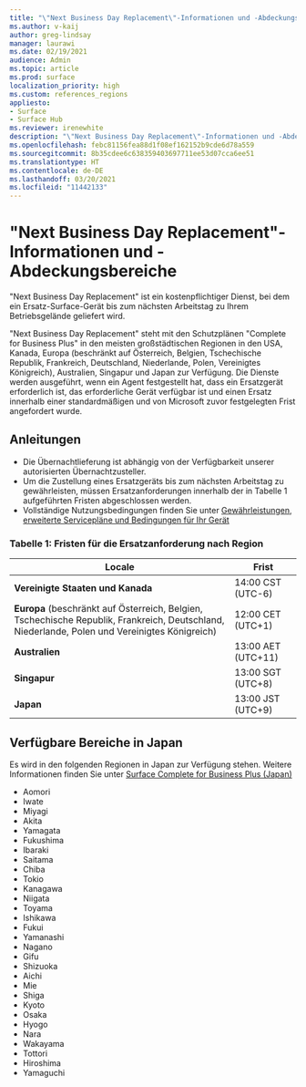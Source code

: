 ```yaml
---
title: "\"Next Business Day Replacement\"-Informationen und -Abdeckungsbereiche"
ms.author: v-kaij
author: greg-lindsay
manager: laurawi
ms.date: 02/19/2021
audience: Admin
ms.topic: article
ms.prod: surface
localization_priority: high
ms.custom: references_regions
appliesto:
- Surface
- Surface Hub
ms.reviewer: irenewhite
description: "\"Next Business Day Replacement\"-Informationen und -Abdeckungsbereiche"
ms.openlocfilehash: febc81156fea88d1f08ef162152b9cde6d78a559
ms.sourcegitcommit: 8b35cdee6c638359403697711ee53d07cca6ee51
ms.translationtype: HT
ms.contentlocale: de-DE
ms.lasthandoff: 03/20/2021
ms.locfileid: "11442133"
---
```

# <a name="next-business-day-replacement-information--coverage-areas"></a>"Next Business Day Replacement"-Informationen und -Abdeckungsbereiche

"Next Business Day Replacement" ist ein kostenpflichtiger Dienst, bei dem ein Ersatz-Surface-Gerät bis zum nächsten Arbeitstag zu Ihrem Betriebsgelände geliefert wird. 

"Next Business Day Replacement" steht mit den Schutzplänen "Complete for Business Plus" in den meisten großstädtischen Regionen in den USA, Kanada, Europa (beschränkt auf Österreich, Belgien, Tschechische Republik, Frankreich, Deutschland, Niederlande, Polen, Vereinigtes Königreich), Australien, Singapur und Japan zur Verfügung. Die Dienste werden ausgeführt, wenn ein Agent festgestellt hat, dass ein Ersatzgerät erforderlich ist, das erforderliche Gerät verfügbar ist und einen Ersatz innerhalb einer standardmäßigen und von Microsoft zuvor festgelegten Frist angefordert wurde. 

## <a name="guidelines"></a>Anleitungen

- Die Übernachtlieferung ist abhängig von der Verfügbarkeit unserer autorisierten Übernachtzusteller.
- Um die Zustellung eines Ersatzgeräts bis zum nächsten Arbeitstag zu gewährleisten, müssen Ersatzanforderungen innerhalb der in Tabelle 1 aufgeführten Fristen abgeschlossen werden. 
- Vollständige Nutzungsbedingungen finden Sie unter [Gewährleistungen, erweiterte Servicepläne und Bedingungen für Ihr Gerät](https://support.microsoft.com/topic/warranties-extended-service-plans-and-terms-conditions-for-your-device-eedf7a23-84a7-1a47-480b-0e10503eedf5)

### <a name="table-1-replacement-request-cutoff-times-by-locale"></a>Tabelle 1: Fristen für die Ersatzanforderung nach Region

| Locale                                                                                                    | Frist |
| -------------------------------------------------------------------------------------------------------------- | --------------- |
| **Vereinigte Staaten und Kanada**                                                                                     | 14:00 CST    (UTC-6)      |
| **Europa** (beschränkt auf Österreich, Belgien, Tschechische Republik, Frankreich, Deutschland, Niederlande, Polen und Vereinigtes Königreich) | 12:00 CET   (UTC+1)     |
| **Australien**                                                                                                  | 13:00 AET   (UTC+11)    |
| **Singapur**                                                                                                  | 13:00 SGT    (UTC+8)   |
| **Japan**                                                                                                      | 13:00 JST    (UTC+9)   |


##  <a name="available-areas-in-japan"></a>Verfügbare Bereiche in Japan 

Es wird in den folgenden Regionen in Japan zur Verfügung stehen. Weitere Informationen finden Sie unter [Surface Complete for Business Plus (Japan)](https://cdn.techcommunity.microsoft.com/assets/Surface/jp-next-day-replace-surface.pdf)

- Aomori
- Iwate
- Miyagi
- Akita
- Yamagata
- Fukushima
- Ibaraki
- Saitama
- Chiba
- Tokio
- Kanagawa
- Niigata
- Toyama
- Ishikawa
- Fukui
- Yamanashi
- Nagano
- Gifu
- Shizuoka
- Aichi
- Mie
- Shiga
- Kyoto
- Osaka
- Hyogo
- Nara
- Wakayama
- Tottori
- Hiroshima
- Yamaguchi

